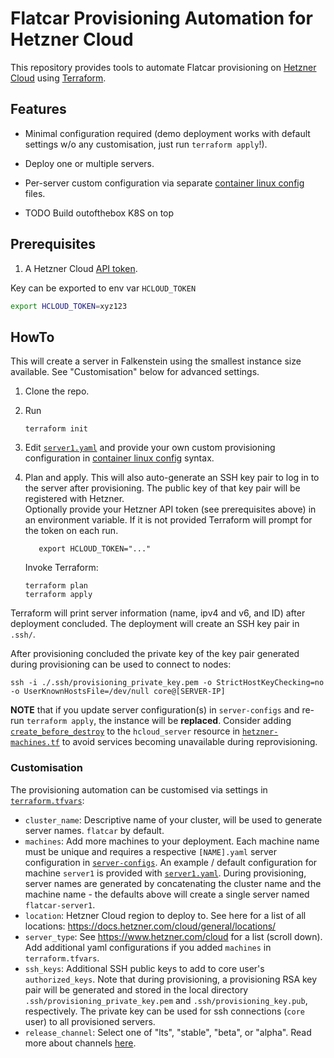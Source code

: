 # Flatcar Provisioning Automation for Hetzner Cloud

This repository provides tools to automate Flatcar provisioning on [Hetzner Cloud](https://www.hetzner.com/cloud) using [Terraform](https://www.terraform.io/).

## Features

- Minimal configuration required (demo deployment works with default settings w/o any customisation, just run `terraform apply`!).
- Deploy one or multiple servers.
- Per-server custom configuration via separate [container linux config](https://www.flatcar.org/docs/latest/provisioning/config-transpiler/configuration/) files.

- TODO Build outofthebox K8S on top


## Prerequisites

1. A Hetzner Cloud [API token](https://docs.hetzner.com/cloud/api/getting-started/generating-api-token/).

Key can be exported to env var `HCLOUD_TOKEN`

```bash
export HCLOUD_TOKEN=xyz123
```

## HowTo

This will create a server in Falkenstein using the smallest instance size available.
See "Customisation" below for advanced settings.

1. Clone the repo.
2. Run

   ```shell
   terraform init
   ```

3. Edit [`server1.yaml`](server-configs/server1.yaml) and provide your own custom provisioning configuration in [container linux config](https://www.flatcar.org/docs/latest/provisioning/config-transpiler/configuration/) syntax.
4. Plan and apply.
   This will also auto-generate an SSH key pair to log in to the server after provisioning.
   The public key of that key pair will be registered with Hetzner. <br />
   Optionally provide your Hetzner API token (see prerequisites above) in an environment variable.
   If it is not provided Terraform will prompt for the token on each run.

   ```shell
      export HCLOUD_TOKEN="..."
   ```

   Invoke Terraform:

   ```shell
   terraform plan
   terraform apply
   ```

Terraform will print server information (name, ipv4 and v6, and ID) after deployment concluded.
The deployment will create an SSH key pair in `.ssh/`.

After provisioning concluded the private key of the key pair generated during provisioning can be used to connect to nodes:

```shell
ssh -i ./.ssh/provisioning_private_key.pem -o StrictHostKeyChecking=no -o UserKnownHostsFile=/dev/null core@[SERVER-IP]
```

**NOTE** that if you update server configuration(s) in `server-configs` and re-run `terraform apply`, the instance will be **replaced**.
Consider adding [`create_before_destroy`](https://www.terraform.io/docs/configuration/meta-arguments/lifecycle.html#syntax-and-arguments) to the `hcloud_server` resource in [`hetzner-machines.tf`](hetzner-machines.tf) to avoid services becoming unavailable during reprovisioning.

### Customisation

The provisioning automation can be customised via settings in [`terraform.tfvars`](terraform.tfvars):
  - `cluster_name`: Descriptive name of your cluster, will be used to generate server names.
    `flatcar` by default.
  - `machines`: Add more machines to your deployment.
    Each machine name must be unique and requires a respective `[NAME].yaml` server configuration in [`server-configs`](server-configs).
    An example / default configuration for machine `server1` is provided with [`server1.yaml`](server-configs/server1.yaml).
    During provisioning, server names are generated by concatenating the cluster name and the machine name - the defaults above will create a single server named `flatcar-server1`.
  - `location`: Hetzner Cloud region to deploy to. See here for a list of all locations: https://docs.hetzner.com/cloud/general/locations/
  - `server_type`: See https://www.hetzner.com/cloud for a list (scroll down).
    Add additional yaml configurations if you added `machines` in `terraform.tfvars`.
  - `ssh_keys`: Additional SSH public keys to add to core user's `authorized_keys`.
    Note that during provisioning, a provisioning RSA key pair will be generated and stored in the local directory `.ssh/provisioning_private_key.pem` and `.ssh/provisioning_key.pub`, respectively.
    The private key can be used for ssh connections (`core` user) to all provisioned servers.
  - `release_channel`: Select one of "lts", "stable", "beta", or "alpha".
    Read more about channels [here](https://www.flatcar.org/releases).
